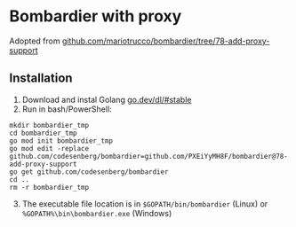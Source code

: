 # Bombardier with proxy
Adopted from [github.com/mariotrucco/bombardier/tree/78-add-proxy-support](https://github.com/mariotrucco/bombardier/tree/78-add-proxy-support)

## Installation

1. Download and instal Golang [go.dev/dl/#stable](https://go.dev/dl/#stable)
2. Run in bash/PowerShell:
```shell script
mkdir bombardier_tmp
cd bombardier_tmp
go mod init bombardier_tmp
go mod edit -replace github.com/codesenberg/bombardier=github.com/PXEiYyMH8F/bombardier@78-add-proxy-support
go get github.com/codesenberg/bombardier
cd ..
rm -r bombardier_tmp
```
3. The executable file location is in `$GOPATH/bin/bombardier` (Linux) or  `%GOPATH%\bin\bombardier.exe` (Windows)
